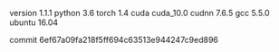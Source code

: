 version 1.1.1
python 3.6
torch 1.4
cuda cuda_10.0
cudnn 7.6.5
gcc 5.5.0
ubuntu 16.04

commit 6ef67a09fa218f5ff694c63513e944247c9ed896